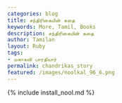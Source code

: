 ```yaml
---  
categories: blog  
title: சந்திரிகையின் கதை
keywords: More, Tamil, Books  
description: சந்திரிகையின் கதை
author: Tamilan  
layout: Ruby  
tags:     
- மகாகவி பாரதியார்
permalink: chandrikas_story  
featured: /images/noolkal_96_6.png  
---  
```

{% include install_nool.md %}  
